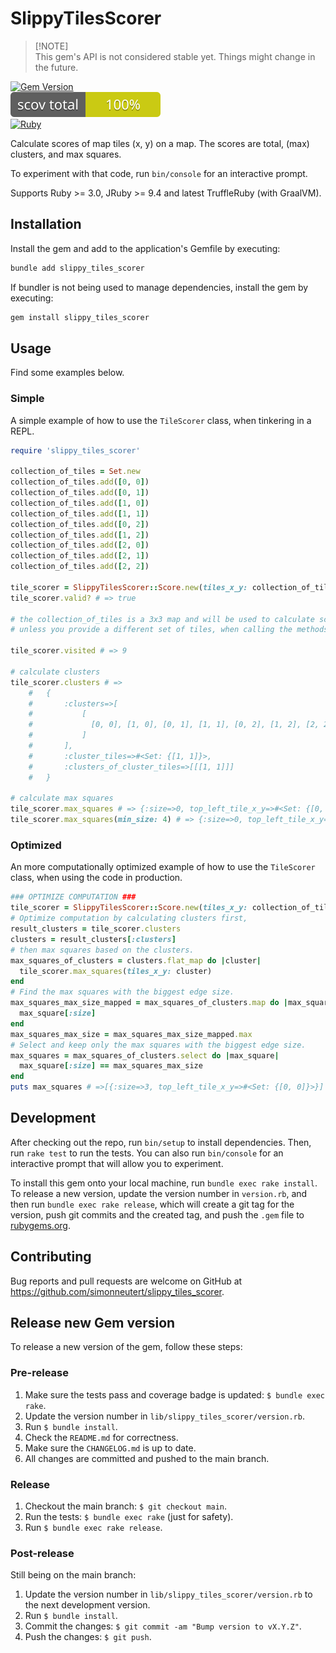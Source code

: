 # SlippyTilesScorer

> [!NOTE]\
> This gem's API is not considered stable yet. Things might change in the
> future.

[![Gem Version](https://badge.fury.io/rb/slippy_tiles_scorer.svg)](https://badge.fury.io/rb/slippy_tiles_scorer)\
![Coverage](https://github.com/simonneutert/slippy_tiles_scorer/blob/main/coverage_badge.svg)\
[![Ruby](https://github.com/simonneutert/slippy_tiles_scorer/actions/workflows/main.yml/badge.svg)](https://github.com/simonneutert/slippy_tiles_scorer/actions/workflows/main.yml)

Calculate scores of map tiles (x, y) on a map. The scores are total, (max)
clusters, and max squares.

To experiment with that code, run `bin/console` for an interactive prompt.

Supports Ruby >= 3.0, JRuby >= 9.4 and latest TruffleRuby (with GraalVM).

## Installation

Install the gem and add to the application's Gemfile by executing:

```bash
bundle add slippy_tiles_scorer
```

If bundler is not being used to manage dependencies, install the gem by
executing:

```bash
gem install slippy_tiles_scorer
```

## Usage

Find some examples below.

### Simple

A simple example of how to use the `TileScorer` class, when tinkering in a REPL.

```ruby
require 'slippy_tiles_scorer'

collection_of_tiles = Set.new
collection_of_tiles.add([0, 0])
collection_of_tiles.add([0, 1])
collection_of_tiles.add([1, 0])
collection_of_tiles.add([1, 1])
collection_of_tiles.add([0, 2])
collection_of_tiles.add([1, 2])
collection_of_tiles.add([2, 0])
collection_of_tiles.add([2, 1])
collection_of_tiles.add([2, 2])

tile_scorer = SlippyTilesScorer::Score.new(tiles_x_y: collection_of_tiles)
tile_scorer.valid? # => true

# the collection_of_tiles is a 3x3 map and will be used to calculate scores,
# unless you provide a different set of tiles, when calling the methods.

tile_scorer.visited # => 9

# calculate clusters
tile_scorer.clusters # => 
    #   {
    #       :clusters=>[
    #           [
    #             [0, 0], [1, 0], [0, 1], [1, 1], [0, 2], [1, 2], [2, 2], [2, 1], [2, 0]
    #           ]
    #       ],
    #       :cluster_tiles=>#<Set: {[1, 1]}>,
    #       :clusters_of_cluster_tiles=>[[[1, 1]]]
    #   }

# calculate max squares
tile_scorer.max_squares # => {:size=>0, top_left_tile_x_y=>#<Set: {[0, 0]}>}
tile_scorer.max_squares(min_size: 4) # => {:size=>0, top_left_tile_x_y=>#<Set: {}>}
```

### Optimized

An more computationally optimized example of how to use the `TileScorer` class,
when using the code in production.

```ruby
### OPTIMIZE COMPUTATION ###
tile_scorer = SlippyTilesScorer::Score.new(tiles_x_y: collection_of_tiles)
# Optimize computation by calculating clusters first,
result_clusters = tile_scorer.clusters
clusters = result_clusters[:clusters]
# then max squares based on the clusters.
max_squares_of_clusters = clusters.flat_map do |cluster|
  tile_scorer.max_squares(tiles_x_y: cluster)
end
# Find the max squares with the biggest edge size.
max_squares_max_size_mapped = max_squares_of_clusters.map do |max_square| 
  max_square[:size]
end
max_squares_max_size = max_squares_max_size_mapped.max
# Select and keep only the max squares with the biggest edge size.
max_squares = max_squares_of_clusters.select do |max_square|
  max_square[:size] == max_squares_max_size
end
puts max_squares # =>[{:size=>3, top_left_tile_x_y=>#<Set: {[0, 0]}>}]
```

## Development

After checking out the repo, run `bin/setup` to install dependencies. Then, run
`rake test` to run the tests. You can also run `bin/console` for an interactive
prompt that will allow you to experiment.

To install this gem onto your local machine, run `bundle exec rake install`. To
release a new version, update the version number in `version.rb`, and then run
`bundle exec rake release`, which will create a git tag for the version, push
git commits and the created tag, and push the `.gem` file to
[rubygems.org](https://rubygems.org).

## Contributing

Bug reports and pull requests are welcome on GitHub at
https://github.com/simonneutert/slippy_tiles_scorer.

## Release new Gem version

To release a new version of the gem, follow these steps:

### Pre-release

1. Make sure the tests pass and coverage badge is updated: `$ bundle exec rake`.
2. Update the version number in `lib/slippy_tiles_scorer/version.rb`.
3. Run `$ bundle install`.
4. Check the `README.md` for correctness.
5. Make sure the `CHANGELOG.md` is up to date.
6. All changes are committed and pushed to the main branch.

### Release

1. Checkout the main branch: `$ git checkout main`.
2. Run the tests: `$ bundle exec rake` (just for safety).
3. Run `$ bundle exec rake release`.

### Post-release

Still being on the main branch:

1. Update the version number in `lib/slippy_tiles_scorer/version.rb` to the next
   development version.
2. Run `$ bundle install`.
3. Commit the changes: `$ git commit -am "Bump version to vX.Y.Z"`.
4. Push the changes: `$ git push`.
